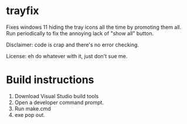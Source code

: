 # trayfix

Fixes windows 11 hiding the tray icons all the time by promoting them all. Run periodically to fix the annoying lack of "show all" button.

Disclaimer: code is crap and there's no error checking.

License: eh do whatever with it, just don't sue me.

# Build instructions

1. Download Visual Studio build tools
2. Open a developer command prompt.
3. Run make.cmd
4. exe pop out.
